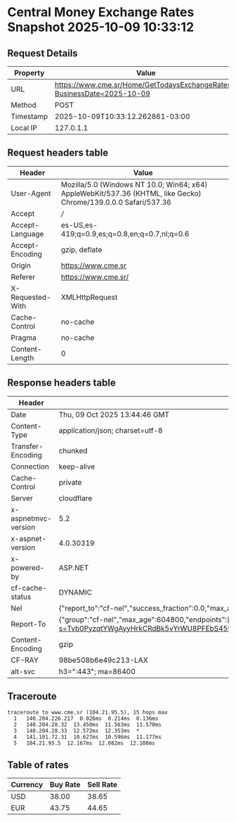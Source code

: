 # Central Money Exchange Rates Snapshot 2025-10-09 10:33:12
## Request Details

| Property | Value |
|----------|-------|
| URL | https://www.cme.sr/Home/GetTodaysExchangeRates/?BusinessDate=2025-10-09 |
| Method | POST |
| Timestamp | 2025-10-09T10:33:12.262861-03:00 |
| Local IP | 127.0.1.1 |
    
## Request headers table

| Header | Value |
|--------|-------|
| User-Agent | Mozilla/5.0 (Windows NT 10.0; Win64; x64) AppleWebKit/537.36 (KHTML, like Gecko) Chrome/139.0.0.0 Safari/537.36 |
| Accept | */* |
| Accept-Language | es-US,es-419;q=0.9,es;q=0.8,en;q=0.7,nl;q=0.6 |
| Accept-Encoding | gzip, deflate |
| Origin | https://www.cme.sr |
| Referer | https://www.cme.sr/ |
| X-Requested-With | XMLHttpRequest |
| Cache-Control | no-cache |
| Pragma | no-cache |
| Content-Length | 0 |

    
## Response headers table
| Header | Value |
|--------|-------|
| Date | Thu, 09 Oct 2025 13:44:46 GMT |
| Content-Type | application/json; charset=utf-8 |
| Transfer-Encoding | chunked |
| Connection | keep-alive |
| Cache-Control | private |
| Server | cloudflare |
| x-aspnetmvc-version | 5.2 |
| x-aspnet-version | 4.0.30319 |
| x-powered-by | ASP.NET |
| cf-cache-status | DYNAMIC |
| Nel | {"report_to":"cf-nel","success_fraction":0.0,"max_age":604800} |
| Report-To | {"group":"cf-nel","max_age":604800,"endpoints":[{"url":"https://a.nel.cloudflare.com/report/v4?s=Tvb0PyzqtYWgAyyHrkCRdBk5vYrWU8PFEbS45fDcYdggfk4RgZO9OhLiFZ40SCxI4bWy2uOzUDm3yDYbmSa2BFJ%2FdpkghBwj00s%3D"}]} |
| Content-Encoding | gzip |
| CF-RAY | 98be508b6e49c213-LAX |
| alt-svc | h3=":443"; ma=86400 |

## Traceroute 

```
traceroute to www.cme.sr (104.21.95.5), 15 hops max
  1   140.204.226.217  0.026ms  0.214ms  0.136ms 
  2   140.204.28.32  13.450ms  11.563ms  11.570ms 
  3   140.204.28.33  12.572ms  12.353ms  * 
  4   141.101.72.31  10.627ms  10.596ms  11.177ms 
  5   104.21.95.5  12.167ms  12.082ms  12.100ms 

```


## Table of rates

| Currency | Buy Rate | Sell Rate |
|----------|----------|-----------|
| USD | 38.00 | 38.65 |
| EUR | 43.75 | 44.65 |
